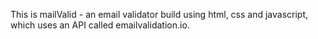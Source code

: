 This is mailValid - an email validator build using html, css and javascript, which uses an API called emailvalidation.io.

